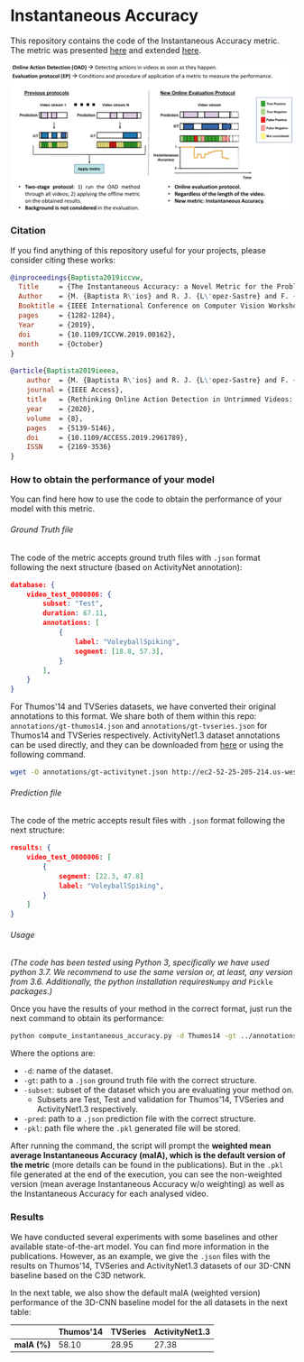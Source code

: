 # Instantaneous Accuracy

This repository contains the code of the Instantaneous Accuracy metric. The metric was presented [here](https://arxiv.org/pdf/2003.09970.pdf) and extended [here](https://ieeexplore.ieee.org/document/8939455).

<p align="center">
  <img src="./png/ia.png" alt="Online Evaluation for Online Action Detection" title="Instantaneous Accuracy" width="652" zoom="343" align="center" />
</p>


### Citation

If you find anything of this repository useful for your projects, please consider citing these works:

```bibtex
@inproceedings{Baptista2019iccvw,
  Title     = {The Instantaneous Accuracy: a Novel Metric for the Problem of Online Human Behaviour Recognition in Untrimmed Videos},
  Author    = {M. {Baptista R\'ios} and R. J. {L\'opez-Sastre} and F. {Caba-Heilbron} and J. {van Gemert}},
  Booktitle = {IEEE International Conference on Computer Vision Workshop (ICCVW)},
  pages     = {1282-1284},
  Year      = {2019},
  doi       = {10.1109/ICCVW.2019.00162},
  month     = {October}
}
```

```bibtex
@article{Baptista2019ieeea,
	author  = {M. {Baptista R\'ios} and R. J. {L\'opez-Sastre} and F. {Caba Heilbron} and J. C. {Van Gemert} and F. J. {Acevedo-Rodr\'iguez} and S. {Maldonado-Basc\'on}},
	journal = {IEEE Access},
	title   = {Rethinking Online Action Detection in Untrimmed Videos: A Novel Online Evaluation Protocol},
	year	= {2020},
	volume  = {8},
	pages   = {5139-5146},
	doi     = {10.1109/ACCESS.2019.2961789},
	ISSN	= {2169-3536}
}
```

### How to obtain the performance of your model

You can find here how to use the code to obtain the performance of your model with this metric.

###### Ground Truth file

The code of the metric accepts ground truth files with `.json` format following the next structure (based on ActivityNet annotation):

```json
database: {
    video_test_0000006: {
        subset: "Test",
        duration: 67.11,
        annotations: [
            {
                label: "VoleyballSpiking",
                segment: [18.8, 57.3],
            }
        ],
    }
}
```

For Thumos'14 and TVSeries datasets, we have converted their original annotations to this format. We share both of them within this repo: `annotations/gt-thumos14.json` and `annotations/gt-tvseries.json` for Thumos14 and TVSeries respectively. ActivityNet1.3 dataset annotations can be used directly, and they can be downloaded from [here](http://activity-net.org/download.html) or using the following command.

```bash
wget -O annotations/gt-activitynet.json http://ec2-52-25-205-214.us-west-2.compute.amazonaws.com/files/activity_net.v1-3.min.json
```

###### Prediction file

The code of the metric accepts result files with `.json` format following the next structure:

```json
results: {
    video_test_0000006: [
        {
            segment: [22.3, 47.8]
            label: "VoleyballSpiking",
        }
    ]
}
```

###### Usage

*(The code has been tested using Python 3, specifically we have used python 3.7. We recommend to use the same version or, at least, any version from 3.6. Additionally, the python installation requires*`Numpy` *and* `Pickle` *packages.)*

Once you have the results of your method in the correct format, just run the  next command to obtain its performance:

```bash
python compute_instantaneous_accuracy.py -d Thumos14 -gt ../annotations/gt-thumos14.json -subset Test -pred ../data/c3d-thumos14.json -pkl ./c3d-thumos14-ia.pkl

```

Where the options are:

- `-d`: name of the dataset.
- `-gt`: path to a `.json` ground truth file with the correct structure.
- `-subset`: subset of the dataset which you are evaluating your method on.
  - Subsets are Test, Test and validation for Thumos'14, TVSeries and ActivityNet1.3 respectively.
- `-pred`: path to a `.json` prediction file with the correct structure.
- `-pkl`: path file where the `.pkl` generated file will be stored.

After running the command, the script will prompt the **weighted mean average Instantaneous Accuracy (maIA), which is the default version of the metric** (more details can be found in the publications). But in the `.pkl` file generated at the end of the execution, you can see the non-weighted version (mean average Instantaneous Accuracy w/o weighting) as well as the Instantaneous Accuracy for each analysed video.

### Results

We have conducted several experiments with some baselines and other available state-of-the-art model. You can find more information in the publications. However, as an example, we give the `.json` files with the results on Thumos'14, TVSeries and ActivityNet1.3 datasets of our 3D-CNN baseline based on the C3D network. 

In the next table, we also show the default maIA (weighted version) performance of the 3D-CNN baseline model for the all datasets in the next table:

|              | Thumos'14 | TVSeries | ActivityNet1.3 |
| ------------ | --------- | -------- | -------------- |
| **maIA (%)** | 58.10     | 28.95    | 27.38          |

